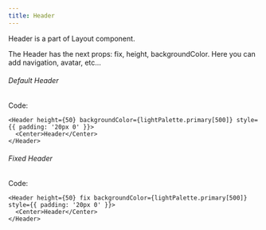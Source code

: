 ```yaml
---
title: Header
---
```


Header is a part of Layout component.

The Header has the next props: fix, height, backgroundColor. Here you can add navigation, avatar, etc...

###### Default Header

Code:

```tsx
<Header height={50} backgroundColor={lightPalette.primary[500]} style={{ padding: '20px 0' }}>
  <Center>Header</Center>
</Header>
```

###### Fixed Header

Code:

```tsx
<Header height={50} fix backgroundColor={lightPalette.primary[500]} style={{ padding: '20px 0' }}>
  <Center>Header</Center>
</Header>
```
